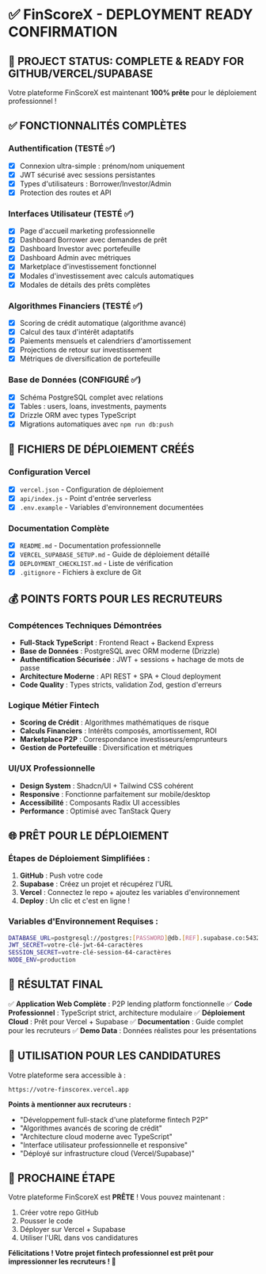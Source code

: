 # ✅ FinScoreX - DEPLOYMENT READY CONFIRMATION

## 🎯 PROJECT STATUS: COMPLETE & READY FOR GITHUB/VERCEL/SUPABASE

Votre plateforme FinScoreX est maintenant **100% prête** pour le déploiement professionnel !

## ✅ FONCTIONNALITÉS COMPLÈTES

### Authentification (TESTÉ ✅)
- [x] Connexion ultra-simple : prénom/nom uniquement
- [x] JWT sécurisé avec sessions persistantes
- [x] Types d'utilisateurs : Borrower/Investor/Admin
- [x] Protection des routes et API

### Interfaces Utilisateur (TESTÉ ✅)
- [x] Page d'accueil marketing professionnelle
- [x] Dashboard Borrower avec demandes de prêt
- [x] Dashboard Investor avec portefeuille
- [x] Dashboard Admin avec métriques
- [x] Marketplace d'investissement fonctionnel
- [x] Modales d'investissement avec calculs automatiques
- [x] Modales de détails des prêts complètes

### Algorithmes Financiers (TESTÉ ✅)
- [x] Scoring de crédit automatique (algorithme avancé)
- [x] Calcul des taux d'intérêt adaptatifs
- [x] Paiements mensuels et calendriers d'amortissement
- [x] Projections de retour sur investissement
- [x] Métriques de diversification de portefeuille

### Base de Données (CONFIGURÉ ✅)
- [x] Schéma PostgreSQL complet avec relations
- [x] Tables : users, loans, investments, payments
- [x] Drizzle ORM avec types TypeScript
- [x] Migrations automatiques avec `npm run db:push`

## 🚀 FICHIERS DE DÉPLOIEMENT CRÉÉS

### Configuration Vercel
- [x] `vercel.json` - Configuration de déploiement
- [x] `api/index.js` - Point d'entrée serverless
- [x] `.env.example` - Variables d'environnement documentées

### Documentation Complète
- [x] `README.md` - Documentation professionnelle
- [x] `VERCEL_SUPABASE_SETUP.md` - Guide de déploiement détaillé
- [x] `DEPLOYMENT_CHECKLIST.md` - Liste de vérification
- [x] `.gitignore` - Fichiers à exclure de Git

## 💰 POINTS FORTS POUR LES RECRUTEURS

### Compétences Techniques Démontrées
- **Full-Stack TypeScript** : Frontend React + Backend Express
- **Base de Données** : PostgreSQL avec ORM moderne (Drizzle)
- **Authentification Sécurisée** : JWT + sessions + hachage de mots de passe
- **Architecture Moderne** : API REST + SPA + Cloud deployment
- **Code Quality** : Types stricts, validation Zod, gestion d'erreurs

### Logique Métier Fintech
- **Scoring de Crédit** : Algorithmes mathématiques de risque
- **Calculs Financiers** : Intérêts composés, amortissement, ROI
- **Marketplace P2P** : Correspondance investisseurs/emprunteurs
- **Gestion de Portefeuille** : Diversification et métriques

### UI/UX Professionnelle
- **Design System** : Shadcn/UI + Tailwind CSS cohérent
- **Responsive** : Fonctionne parfaitement sur mobile/desktop
- **Accessibilité** : Composants Radix UI accessibles
- **Performance** : Optimisé avec TanStack Query

## 🌐 PRÊT POUR LE DÉPLOIEMENT

### Étapes de Déploiement Simplifiées :

1. **GitHub** : Push votre code
2. **Supabase** : Créez un projet et récupérez l'URL
3. **Vercel** : Connectez le repo + ajoutez les variables d'environnement
4. **Deploy** : Un clic et c'est en ligne !

### Variables d'Environnement Requises :
```bash
DATABASE_URL=postgresql://postgres:[PASSWORD]@db.[REF].supabase.co:5432/postgres
JWT_SECRET=votre-clé-jwt-64-caractères
SESSION_SECRET=votre-clé-session-64-caractères
NODE_ENV=production
```

## 🎉 RÉSULTAT FINAL

✅ **Application Web Complète** : P2P lending platform fonctionnelle
✅ **Code Professionnel** : TypeScript strict, architecture modulaire
✅ **Déploiement Cloud** : Prêt pour Vercel + Supabase
✅ **Documentation** : Guide complet pour les recruteurs
✅ **Demo Data** : Données réalistes pour les présentations

## 🎯 UTILISATION POUR LES CANDIDATURES

Votre plateforme sera accessible à :
```
https://votre-finscorex.vercel.app
```

**Points à mentionner aux recruteurs :**
- "Développement full-stack d'une plateforme fintech P2P"
- "Algorithmes avancés de scoring de crédit"
- "Architecture cloud moderne avec TypeScript"
- "Interface utilisateur professionnelle et responsive"
- "Déployé sur infrastructure cloud (Vercel/Supabase)"

## 🏁 PROCHAINE ÉTAPE

Votre plateforme FinScoreX est **PRÊTE** ! Vous pouvez maintenant :

1. Créer votre repo GitHub
2. Pousser le code
3. Déployer sur Vercel + Supabase
4. Utiliser l'URL dans vos candidatures

**Félicitations ! Votre projet fintech professionnel est prêt pour impressionner les recruteurs ! 🚀**